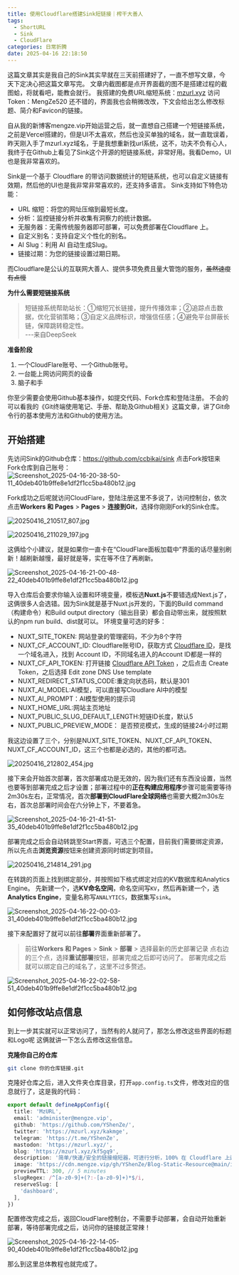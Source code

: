 ```yaml
---
title: 使用Cloudflare搭建Sink短链接｜榨干大善人
tags:
  - ShortURL
  - Sink
  - CloudFlare
categories: 日常折腾
date: 2025-04-16 22:18:50
---
```


这篇文章其实是我自己的Sink其实早就在三天前搭建好了，一直不想写文章，今天下定决心把这篇文章写完。
文章内截图都是点开界面截的图不是搭建过程的截图蛤，将就看吧，能教会就行。
我搭建的免费URL缩短系统：[mzurl.xyz](https://mzurl.xyz/) 访问Token：MengZe520 还不错的，界面我也会稍微改改，下文会给出怎么修改标题、简介和Favicon的链接。

自从我的新博客mengze.vip开始运营之后，就一直想自己搭建一个短链接系统，之前是Vercel搭建的，但是UI不太喜欢，然后也没买单独的域名，就一直耽误着，昨天刚入手了mzurl.xyz域名，于是我想重新找url系统，这不，功夫不负有心人，我终于在Github上看见了Sink这个开源的短链接系统，非常好用。我看Demo，UI也是我非常喜欢的。

Sink是一个基于 Cloudflare 的带访问数据统计的短链系统，也可以自定义链接有效期，然后他的UI也是我非常非常喜欢的，还支持多语言。
Sink支持如下特色功能：
- URL 缩短：将您的网址压缩到最短长度。
- 分析：监控链接分析并收集有洞察力的统计数据。
- 无服务器：无需传统服务器即可部署，可以免费部署在Cloudflare 上。
- 自定义别名：支持自定义个性化的别名。
- AI Slug：利用 AI 自动生成Slug。
- 链接过期：为您的链接设置过期日期。

而Cloudflare是公认的互联网大善人、提供多项免费且量大管饱的服务，~~虽然速度有点慢~~

**为什么需要短链接系统**
> 短链接系统帮助站长：①缩短冗长链接，提升传播效率；②追踪点击数据，优化营销策略；③自定义品牌标识，增强信任感；④避免平台屏蔽长链，保障跳转稳定性。   
> ---来自DeepSeek

**准备阶段**

1. 一个CloudFlare账号、一个Github账号。
2. 一台能上网访问网页的设备
3. 脑子和手

你至少需要会使用Github基本操作，如提交代码、Fork仓库和登陆注册。
不会的可以看我的《Git终端使用笔记、手册、帮助及Github相关》这篇文章，讲了Git命令行的基本使用方法和Github的使用方法。

## 开始搭建

先访问Sink的Github仓库：https://github.com/ccbikai/sink
点击Fork按钮来Fork仓库到自己账号：
![Screenshot_2025-04-16-20-38-50-11_40deb401b9ffe8e1df2f1cc5ba480b12.jpg](https://cdn.mengze.vip/gh/YShenZe/Blog-Static-Resource@main/images/Screenshot_2025-04-16-20-38-50-11_40deb401b9ffe8e1df2f1cc5ba480b12.jpg)

Fork成功之后呢就访问CloudFlare，登陆注册这里不多说了，访问控制台，依次点击**Workers 和 Pages** > **Pages** > **连接到Git**，选择你刚刚Fork的Sink仓库。

![20250416_210517_807.jpg](https://cdn.mengze.vip/gh/YShenZe/Blog-Static-Resource@main/images/20250416_210517_807.jpg)

![20250416_211029_197.jpg](https://cdn.mengze.vip/gh/YShenZe/Blog-Static-Resource@main/images/20250416_211029_197.jpg)

这俩给个小建议，就是如果你一直卡在“CloudFlare面板加载中”界面的话尽量别刷新！越刷新越慢，最好就是等，实在等不住了再刷新。

![Screenshot_2025-04-16-21-00-48-22_40deb401b9ffe8e1df2f1cc5ba480b12.jpg](https://cdn.mengze.vip/gh/YShenZe/Blog-Static-Resource@main/images/Screenshot_2025-04-16-21-00-48-22_40deb401b9ffe8e1df2f1cc5ba480b12.jpg)

导入仓库后会要求你输入设置和环境变量，模板选**Nuxt.js**不要错选成Next.js了，这俩很多人会选错。因为Sink就是基于Nuxt.js开发的，下面的Build command（构建命令）和Build output directory（输出目录）都会自动带出来，就按照默认的npm run build、dist就可以。
环境变量可选的好多：
- NUXT_SITE_TOKEN: 网站登录的管理密码，不少为8个字符
- NUXT_CF_ACCOUNT_ID: Cloudflare账号ID，获取方式 [Cloudflare ID](https://developers.cloudflare.com/fundamentals/setup/find-account-and-zone-ids/)，是找一个域名进入，找到 Account ID，不同域名进入的Account ID都是一样的
- NUXT_CF_API_TOKEN: 打开链接 [Cloudflare API Token](https://developers.cloudflare.com/fundamentals/api/get-started/create-token/) ，之后点击 Create Token，之后选择 Edit zone DNS Use template
- NUXT_REDIRECT_STATUS_CODE:重定向状态码，默认是301
- NUXT_AI_MODEL:AI模型，可以直接写Cloudlare AI中的模型
- NUXT_AI_PROMPT：AI模型使用的提示词
- NUXT_HOME_URL:网站主页地址
- NUXT_PUBLIC_SLUG_DEFAULT_LENGTH:短链ID长度，默认5
- NUXT_PUBLIC_PREVIEW_MODE： 是否预览模式，生成的链接24小时过期

我这边设置了三个，分别是NUXT_SITE_TOKEN、NUXT_CF_API_TOKEN、NUXT_CF_ACCOUNT_ID，这三个也都是必选的，其他的都可选。

![20250416_212802_454.jpg](https://cdn.mengze.vip/gh/YShenZe/Blog-Static-Resource@main/images/20250416_212802_454.jpg)

接下来会开始首次部署，首次部署成功是无效的，因为我们还有东西没设置，当然也要等到部署完成之后才设置；部署过程中的**正在构建应用程序**步骤可能需要等待2m30s左右，正常情况，首次**部署到CloudFlare全球网络**也需要大概2m30s左右，首次总部署时间会在六分钟上下，不要着急。

![Screenshot_2025-04-16-21-41-51-35_40deb401b9ffe8e1df2f1cc5ba480b12.jpg](https://cdn.mengze.vip/gh/YShenZe/Blog-Static-Resource@main/images/Screenshot_2025-04-16-21-41-51-35_40deb401b9ffe8e1df2f1cc5ba480b12.jpg)

部署完成之后会自动转跳至Start界面，可选三个配置，目前我们需要绑定资源，所以先点击**浏览资源**按钮来创建资源同时绑定到项目。

![20250416_214814_291.jpg](https://cdn.mengze.vip/gh/YShenZe/Blog-Static-Resource@main/images/20250416_214814_291.jpg)

在转跳的页面上找到绑定部分，并按照如下格式绑定对应的KV数据库和Analytics Engine。
先新建一个，选**KV命名空间**，命名空间写`KV`，然后再新建一个，选**Analytics Engine**，变量名称写`ANALYTICS`，数据集写`sink`。

![Screenshot_2025-04-16-22-00-03-31_40deb401b9ffe8e1df2f1cc5ba480b12.jpg](https://cdn.mengze.vip/gh/YShenZe/Blog-Static-Resource@main/images/Screenshot_2025-04-16-22-00-03-31_40deb401b9ffe8e1df2f1cc5ba480b12.jpg)

接下来配置好了就可以前往**部署**界面重新部署了。
> 前往**Workers 和 Pages** > **Sink** > **部署** > 选择最新的历史部署记录 点右边的三个点，选择**重试部署**按钮，部署完成之后即可访问了。
部署完成之后就可以绑定自己的域名了，这里不过多赘述。

![Screenshot_2025-04-16-22-02-58-51_40deb401b9ffe8e1df2f1cc5ba480b12.jpg](https://cdn.mengze.vip/gh/YShenZe/Blog-Static-Resource@main/images/Screenshot_2025-04-16-22-02-58-51_40deb401b9ffe8e1df2f1cc5ba480b12.jpg)

## 如何修改站点信息

到上一步其实就可以正常访问了，当然有的人就问了，那怎么修改这些界面的标题和Logo呢 
这俩就讲一下怎么去修改这些信息。

**克隆你自己的仓库**
```sh
git clone 你的仓库链接.git
```
克隆好仓库之后，进入文件夹仓库目录，打开`app.config.ts`文件，修改对应的信息就行了，这是我的代码：
```typescript
export default defineAppConfig({
  title: 'MzURL',
  email: 'administer@mengze.vip',
  github: 'https://github.com/YShenZe/',
  twitter: 'https://mzurl.xyz/kakmge',
  telegram: 'https://t.me/YShenZe',
  mastodon: 'https://mzurl.xyz/',
  blog: 'https://mzurl.xyz/kf5gq9',
  description: '简单/快速/安全的链接缩短器，可进行分析，100% 在 Cloudflare 上运行。',
  image: 'https://cdn.mengze.vip/gh/YShenZe/Blog-Static-Resource@main/images/1f94e9c693374150b1f8dfd8de0fcce1.jpeg',
  previewTTL: 300, // 5 minutes
  slugRegex: /^[a-z0-9]+(?:-[a-z0-9]+)*$/i,
  reserveSlug: [
    'dashboard',
  ],
})
```

配置修改完成之后，返回CloudFlare控制台，不需要手动部署，会自动开始重新部署，等待部署完成之后，访问你的链接就正常辣！

![Screenshot_2025-04-16-22-14-05-90_40deb401b9ffe8e1df2f1cc5ba480b12.jpg](https://cdn.mengze.vip/gh/YShenZe/Blog-Static-Resource@main/images/Screenshot_2025-04-16-22-14-05-90_40deb401b9ffe8e1df2f1cc5ba480b12.jpg)

那么到这里总体教程也就完成了。
